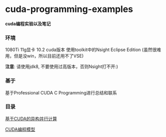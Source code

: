 # cuda-programming-examples
**cuda编程实验以及笔记**

### 环境
1080Ti 11g显卡
10.2 cuda版本
使用toolkit中的Nsight Eclipse Edition (虽然很难用，但是没win，所以目前还用不了VSE)

**注意**: 请使用jdk8, 不要使用过高版本，否则Nsight打不开:)

### 基于
基于Professional CUDA C Programming进行总结和联系

### 目录
[基于CUDA的异构并行计算](https://github.com/ReyRen/cuda-programming-examples/tree/master/%E5%9F%BA%E4%BA%8ECUDA%E7%9A%84%E5%BC%82%E6%9E%84%E5%B9%B6%E8%A1%8C%E8%AE%A1%E7%AE%97)

[CUDA编程模型](https://github.com/ReyRen/cuda-programming-examples/tree/master/CUDA%E7%BC%96%E7%A8%8B%E6%A8%A1%E5%9E%8B)
